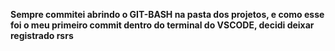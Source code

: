 **Sempre commitei abrindo o GIT-BASH na pasta dos projetos, e como esse foi o  meu primeiro commit dentro do terminal do VSCODE, decidi deixar registrado rsrs**

